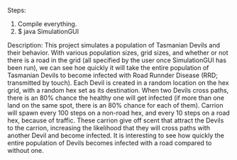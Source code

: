 Steps:
1. Compile everything.
2. $ java SimulationGUI

Description: This project simulates a population of Tasmanian Devils and their behavior.  With various population sizes, grid sizes,
and whether or not there is a road in the grid (all specified by the user once SimulationGUI has been run), we can see hoe quickly
it will take the entire population of Tasmanian Devils to become infected with Road Runnder Disease (RRD; transmitted by touch).
Each Devil is created in a random location on the hex grid, with a random hex set as its destination.  When two Devils cross paths,
there is an 80% chance the healthy one will get infected (if more than one land on the same spot, there is an 80% chance for each of
them).  Carrion will spawn every 100 steps on a non-road hex, and every 10 steps on a road hex, because of traffic.  These carrion
give off scent that attract the Devils to the carrion, increasing the likelihood that they will cross paths with another Devil and
become infected.  It is interesting to see how quickly the entire population of Devils becomes infected with a road compared to 
without one.
